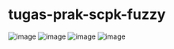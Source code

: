 # tugas-prak-scpk-fuzzy

![image](https://user-images.githubusercontent.com/73156628/114583963-576cfb00-9cac-11eb-81ec-548cafafaf65.png)
![image](https://user-images.githubusercontent.com/73156628/114584003-63f15380-9cac-11eb-8ada-8bfde8fa757b.png)
![image](https://user-images.githubusercontent.com/73156628/114584062-77042380-9cac-11eb-93e7-cb0fd43ed182.png)
![image](https://user-images.githubusercontent.com/73156628/114584132-8a16f380-9cac-11eb-9e85-1345ea1cd41b.png)
